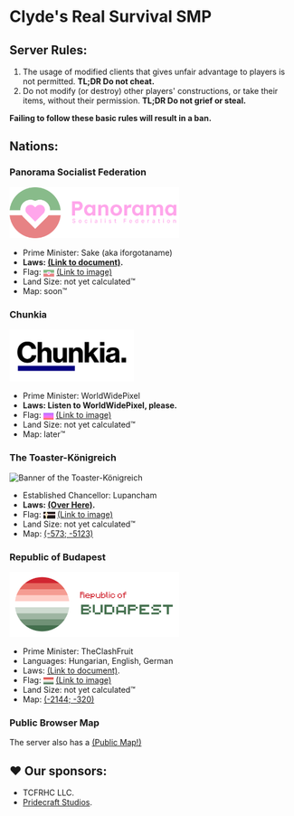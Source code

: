 # Clyde's Real Survival SMP

## Server Rules:
1. The usage of modified clients that gives unfair advantage to players is not permitted. **TL;DR Do not cheat.**
2. Do not modify (or destroy) other players' constructions, or take their items, without their permission. **TL;DR Do not grief or steal.**

**Failing to follow these basic rules will result in a ban.**

## Nations:

### Panorama Socialist Federation
<img width="300px" alt="Banner of Republic of Panorama" src="./Nations/Republic%20of%20Panorama/Banner.svg"> <!-- this needs to be updated moyai -->

- Prime Minister: Sake (aka iforgotaname)
- **Laws: [(Link to document)](./Nations/Republic%20of%20Panorama/Laws.md).**
- Flag: <img height="12px" alt="Flag of Panorama Socialist Federation" style="vertical-align: middle;" src="./Nations/Republic%20of%20Panorama/Flag.svg"> [(Link to image)](./Nations/Republic%20of%20Panorama/Flag.svg)
- Land Size: not yet calculated™
- Map: soon™

<!-- ### Democratic Republic of Rayland
<img width="220px" alt="Banner of the Democratic Republic of Rayland" src="./Nations/Democratic%20Republic%20of%20Rayland/bannre.png">


- President: NormalFery
- **Laws: [(Over Here)](./Nations/Democratic%20Republic%20of%20Rayland/Laws.md).**
- Flag: <img height="12px" alt="Flag of the Democratic Republic of Rayland" style="vertical-align: middle;" src="./Nations/Democratic%20Republic%20of%20Rayland/DRR_temp_flag.png"> [(Link to image)](./Nations/Democratic%20Republic%20of%20Rayland/DRR_temp_flag.png)
- Land Size: not yet calculated™
- Map: soon™ -->

### Chunkia
<img width="220px" alt="Banner of Chunkia" src="./Nations/Chunkia/chunkiaBanner.png">


- Prime Minister: WorldWidePixel
- **Laws: Listen to WorldWidePixel, please.**
- Flag: <img height="12px" alt="Flag of Chunkia" style="vertical-align: middle;" src="./Nations/Chunkia/chunkia512.png"> [(Link to image)](./Nations/Chunkia/chunkia512.png)
- Land Size: not yet calculated™
- Map: later™ 

### The Toaster-Königreich
<img width="220px" alt="Banner of the Toaster-Königreich" src="./Nations/The%20Toaster-Königreich/ttkroundel.svg">


- Established Chancellor: Lupancham
- **Laws: [(Over Here)](./Nations/The%20Toaster-Königreich/Laws.md).**
- Flag: <img height="12px" alt="Flag of the Toaster-Königreich" style="vertical-align: middle;" src="./Nations/The%20Toaster-Königreich/The%20Toaster-Königreich%20Flag.svg"> [(Link to image)](./Nations/The%20Toaster-Königreich/The%20Toaster-Königreich%20Flag.svg)
- Land Size: not yet calculated™
- Map: [(-573; -5123)](https://crss.blurryface.xyz/map?center=-573;-5123) 

### Republic of Budapest
<img width="300px" alt="Banner of Republic of Panorama" src="./Nations/Republic of Budapest/Assets/Banner.svg">

- Prime Minister: TheClashFruit
- Languages: Hungarian, English, German
- Laws: [(Link to document)](./Nations/Republic%20of%20Budapest/Laws.md).
- Flag: <img height="12px" alt="Flag of Republic of Budapest" style="vertical-align: middle;" src="./Nations/Republic%20of%20Budapest/Assets/Flag.svg"> [(Link to image)](./Nations/Republic%20of%20Budapest/Assets/Flag.svg)
- Land Size: not yet calculated™
- Map: [(-2144; -320)](https://crss.blurryface.xyz/map?center=-2144.5;-320.5)

### Public Browser Map

The server also has a [(Public Map!)](http://141.147.29.5:25582/#crss;flat;64,64,-60;0)

## ♥ Our sponsors:
- TCFRHC LLC.
- [Pridecraft Studios](https://pridecraft.gay).